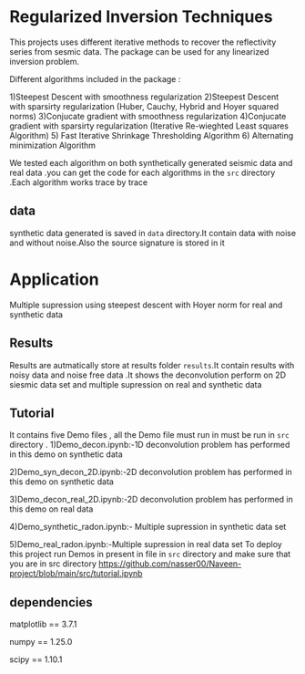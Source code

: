 
# Regularized  Inversion Techniques

This projects uses different iterative methods to recover the reflectivity series from sesmic data. The package can be used for any linearized inversion problem.

Different algorithms included in the package :

1)Steepest Descent with smoothness regularization
2)Steepest Descent with sparsirty regularization (Huber, Cauchy, Hybrid and Hoyer squared norms)
3)Conjucate gradient with smoothness regularization
4)Conjucate gradient with sparsirty regularization (Iterative Re-wieghted Least squares Algorithm)
5) Fast Iterative Shrinkage Thresholding Algorithm
6) Alternating minimization Algorithm


We tested each algorithm  on  both synthetically  generated seismic data and real data .you  can get the code for each algorithms  in the `src` directory .Each algorithm works trace by trace 

## data
synthetic data generated is saved in   `data` directory.It contain data with noise and without noise.Also the source signature is stored in it 
# Application
Multiple supression using steepest descent with Hoyer norm for real and synthetic data  
## Results
Results are autmatically  store at results folder `results`.It contain results with noisy data and noise free data .It shows the deconvolution perform on 2D siesmic data set and multiple supression on real and synthetic data 

## Tutorial 
It contains five Demo files , all the Demo file must run in  must be run in `src` directory .
1)Demo_decon.ipynb:-1D deconvolution problem has performed in this demo on synthetic data

2)Demo_syn_decon_2D.ipynb:-2D deconvolution problem has performed in this demo on synthetic data

3)Demo_decon_real_2D.ipynb:-2D deconvolution problem has performed in this demo on real data

4)Demo_synthetic_radon.ipynb:- Multiple supression in synthetic data set 

5)Demo_real_radon.ipynb:-Multiple supression in real data set 
To deploy this project run Demos in present in   file in `src` directory  and make sure that you are in src directory
https://github.com/nasser00/Naveen-project/blob/main/src/tutorial.ipynb


## dependencies 
matplotlib      ==          3.7.1

numpy           ==          1.25.0

scipy           ==          1.10.1

